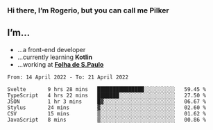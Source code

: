 ### Hi there, I’m Rogerio, but you can call me Pilker

## I’m…
- …a front-end developer
- …currently learning **Kotlin**
- …working at [**Folha de S.Paulo**](https://www.folha.com.br/)

<!--START_SECTION:waka-->

```text
From: 14 April 2022 - To: 21 April 2022

Svelte       9 hrs 28 mins   ███████████████░░░░░░░░░░   59.45 %
TypeScript   4 hrs 22 mins   ███████░░░░░░░░░░░░░░░░░░   27.50 %
JSON         1 hr 3 mins     █▓░░░░░░░░░░░░░░░░░░░░░░░   06.67 %
Stylus       24 mins         ▓░░░░░░░░░░░░░░░░░░░░░░░░   02.60 %
CSV          15 mins         ▒░░░░░░░░░░░░░░░░░░░░░░░░   01.62 %
JavaScript   8 mins          ▒░░░░░░░░░░░░░░░░░░░░░░░░   00.86 %
```

<!--END_SECTION:waka-->
